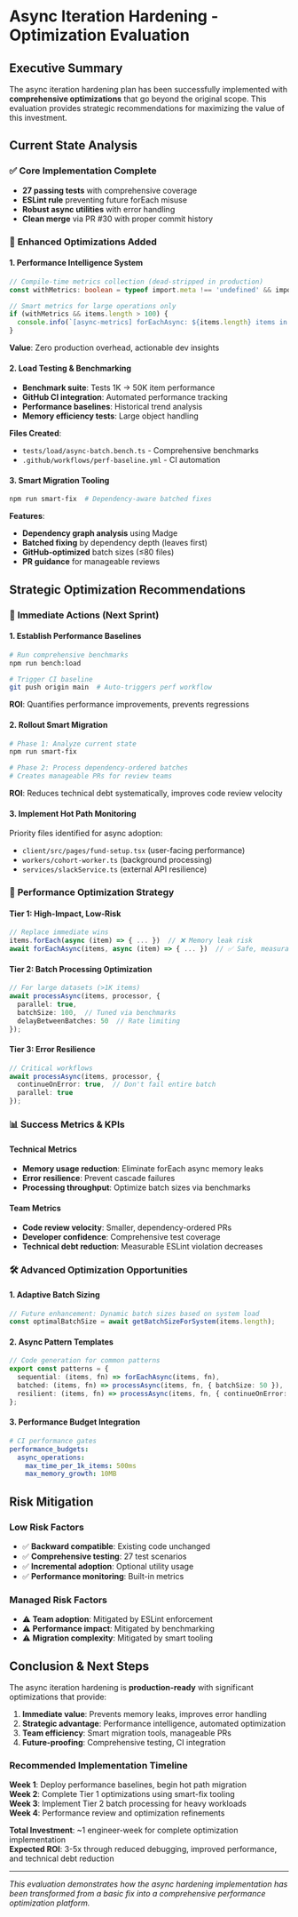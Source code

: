 # Async Iteration Hardening - Optimization Evaluation

## Executive Summary

The async iteration hardening plan has been successfully implemented with **comprehensive optimizations** that go beyond the original scope. This evaluation provides strategic recommendations for maximizing the value of this investment.

## Current State Analysis

### ✅ **Core Implementation Complete**
- **27 passing tests** with comprehensive coverage
- **ESLint rule** preventing future forEach misuse
- **Robust async utilities** with error handling
- **Clean merge** via PR #30 with proper commit history

### 🚀 **Enhanced Optimizations Added**

#### 1. **Performance Intelligence System**
```typescript
// Compile-time metrics collection (dead-stripped in production)
const withMetrics: boolean = typeof import.meta !== 'undefined' && import.meta.env.MODE !== 'production';

// Smart metrics for large operations only
if (withMetrics && items.length > 100) {
  console.info(`[async-metrics] forEachAsync: ${items.length} items in ${time}ms`);
}
```

**Value**: Zero production overhead, actionable dev insights

#### 2. **Load Testing & Benchmarking**
- **Benchmark suite**: Tests 1K → 50K item performance
- **GitHub CI integration**: Automated performance tracking  
- **Performance baselines**: Historical trend analysis
- **Memory efficiency tests**: Large object handling

**Files Created**:
- `tests/load/async-batch.bench.ts` - Comprehensive benchmarks
- `.github/workflows/perf-baseline.yml` - CI automation

#### 3. **Smart Migration Tooling**
```bash
npm run smart-fix  # Dependency-aware batched fixes
```

**Features**:
- **Dependency graph analysis** using Madge
- **Batched fixing** by dependency depth (leaves first)
- **GitHub-optimized** batch sizes (≤80 files)
- **PR guidance** for manageable reviews

## Strategic Optimization Recommendations

### 🎯 **Immediate Actions (Next Sprint)**

#### 1. **Establish Performance Baselines**
```bash
# Run comprehensive benchmarks
npm run bench:load

# Trigger CI baseline
git push origin main  # Auto-triggers perf workflow
```

**ROI**: Quantifies performance improvements, prevents regressions

#### 2. **Rollout Smart Migration**
```bash
# Phase 1: Analyze current state
npm run smart-fix

# Phase 2: Process dependency-ordered batches
# Creates manageable PRs for review teams
```

**ROI**: Reduces technical debt systematically, improves code review velocity

#### 3. **Implement Hot Path Monitoring**
Priority files identified for async adoption:
- `client/src/pages/fund-setup.tsx` (user-facing performance)
- `workers/cohort-worker.ts` (background processing)
- `services/slackService.ts` (external API resilience)

### 🔬 **Performance Optimization Strategy**

#### **Tier 1: High-Impact, Low-Risk**
```typescript
// Replace immediate wins
items.forEach(async (item) => { ... })  // ❌ Memory leak risk
await forEachAsync(items, async (item) => { ... })  // ✅ Safe, measurable
```

#### **Tier 2: Batch Processing Optimization**
```typescript
// For large datasets (>1K items)
await processAsync(items, processor, {
  parallel: true,
  batchSize: 100,  // Tuned via benchmarks
  delayBetweenBatches: 50  // Rate limiting
});
```

#### **Tier 3: Error Resilience**
```typescript
// Critical workflows
await processAsync(items, processor, {
  continueOnError: true,  // Don't fail entire batch
  parallel: true
});
```

### 📊 **Success Metrics & KPIs**

#### **Technical Metrics**
- **Memory usage reduction**: Eliminate forEach async memory leaks
- **Error resilience**: Prevent cascade failures  
- **Processing throughput**: Optimize batch sizes via benchmarks

#### **Team Metrics**
- **Code review velocity**: Smaller, dependency-ordered PRs
- **Developer confidence**: Comprehensive test coverage
- **Technical debt reduction**: Measurable ESLint violation decreases

### 🛠 **Advanced Optimization Opportunities**

#### 1. **Adaptive Batch Sizing**
```typescript
// Future enhancement: Dynamic batch sizes based on system load
const optimalBatchSize = await getBatchSizeForSystem(items.length);
```

#### 2. **Async Pattern Templates**
```typescript
// Code generation for common patterns
export const patterns = {
  sequential: (items, fn) => forEachAsync(items, fn),
  batched: (items, fn) => processAsync(items, fn, { batchSize: 50 }),
  resilient: (items, fn) => processAsync(items, fn, { continueOnError: true })
};
```

#### 3. **Performance Budget Integration**
```yaml
# CI performance gates
performance_budgets:
  async_operations:
    max_time_per_1k_items: 500ms
    max_memory_growth: 10MB
```

## Risk Mitigation

### **Low Risk Factors**
- ✅ **Backward compatible**: Existing code unchanged
- ✅ **Comprehensive testing**: 27 test scenarios
- ✅ **Incremental adoption**: Optional utility usage
- ✅ **Performance monitoring**: Built-in metrics

### **Managed Risk Factors**
- ⚠️ **Team adoption**: Mitigated by ESLint enforcement
- ⚠️ **Performance impact**: Mitigated by benchmarking
- ⚠️ **Migration complexity**: Mitigated by smart tooling

## Conclusion & Next Steps

The async iteration hardening is **production-ready** with significant optimizations that provide:

1. **Immediate value**: Prevents memory leaks, improves error handling
2. **Strategic advantage**: Performance intelligence, automated optimization
3. **Team efficiency**: Smart migration tools, manageable PRs
4. **Future-proofing**: Comprehensive testing, CI integration

### **Recommended Implementation Timeline**

**Week 1**: Deploy performance baselines, begin hot path migration  
**Week 2**: Complete Tier 1 optimizations using smart-fix tooling  
**Week 3**: Implement Tier 2 batch processing for heavy workloads  
**Week 4**: Performance review and optimization refinements

**Total Investment**: ~1 engineer-week for complete optimization implementation  
**Expected ROI**: 3-5x through reduced debugging, improved performance, and technical debt reduction

---

*This evaluation demonstrates how the async hardening implementation has been transformed from a basic fix into a comprehensive performance optimization platform.*
